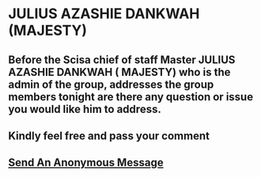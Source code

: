 # JULIUS AZASHIE DANKWAH (MAJESTY)


<h2>Before the Scisa  chief of staff Master JULIUS AZASHIE DANKWAH ( MAJESTY) who is the admin of the group, 
addresses the group members  tonight are there any question or issue you would like him to address.</h2>


<h2>Kindly feel free and pass your comment</h2>

<h2><a href="https://thexenon.github.io/majesty/message">Send An Anonymous Message</a></h2>
